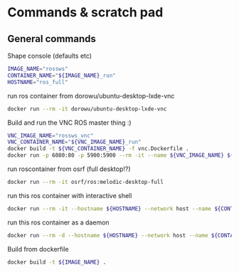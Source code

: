 # Commands & scratch pad

## General commands

Shape console (defaults etc)

```bash
IMAGE_NAME="rossws"
CONTAINER_NAME="${IMAGE_NAME}_run"
HOSTNAME="ros_full"


```

run ros container from dorowu/ubuntu-desktop-lxde-vnc

```bash
docker run --rm -it dorowu/ubuntu-desktop-lxde-vnc
```

Build and run the VNC ROS master thing :)

```bash
VNC_IMAGE_NAME="rossws_vnc"
VNC_CONTAINER_NAME="${VNC_IMAGE_NAME}_run"
docker build -t ${VNC_CONTAINER_NAME} -f vnc.Dockerfile .
docker run -p 6080:80 -p 5900:5900 --rm -it --name ${VNC_IMAGE_NAME} ${VNC_CONTAINER_NAME}
```

run roscontainer from osrf (full desktop!?)

```bash
docker run --rm -it osrf/ros:melodic-desktop-full
```

run this ros container with interactive shell

```bash
docker run --rm -it --hostname ${HOSTNAME} --network host --name ${CONTAINER_NAME} ${IMAGE_NAME}
```

run this ros container as a daemon

```bash
docker run --rm -d --hostname ${HOSTNAME} --network host --name ${CONTAINER_NAME} ${IMAGE_NAME}
```

Build from dockerfile

```bash
docker build -t ${IMAGE_NAME} .
```
